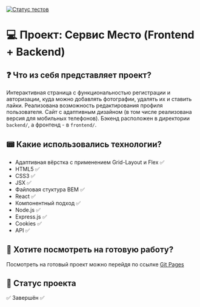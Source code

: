 [![Статус тестов](../../actions/workflows/tests.yml/badge.svg)](../../actions/workflows/tests.yml)

# 💻 Проект: Сервис Место (Frontend + Backend)

## ❓ Что из себя представляет проект?
Интерактивная страница с функциональностью регистрации и авторизации, куда можно добавлять фотографии, удалять их и ставить лайки. Реализована возможность редактирования профиля пользователя. Сайт с адаптивным дизайном (в том числе реализована версия для мобильных телефонов).
Бэкенд расположен в директории `backend/`, а фронтенд - в `frontend/`. 

## 📟 Какие использовались технологии?
* Адаптивная вёрстка с применением Grid-Layout и Flex ✅
* HTML5 ✅
* CSS3 ✅
* JSX ✅
* Файловая стуктура BEM ✅
* React ✅
* Компонентный подход ✅
* Node.js ✅
* Express.js ✅
* Cookies ✅
* API ✅

## 🙉 Хотите посмотреть на готовую работу?
Посмотреть на готовый проект можно перейдя по ссылке [Git Pages](https://kappakappakappakappakappa.github.io/react-mesto-auth/)

## 🎯 Cтатус проекта
✅ Завершён ✅


